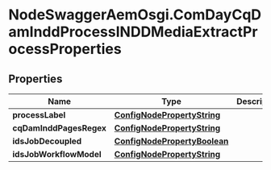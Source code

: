 # NodeSwaggerAemOsgi.ComDayCqDamInddProcessINDDMediaExtractProcessProperties

## Properties

Name | Type | Description | Notes
------------ | ------------- | ------------- | -------------
**processLabel** | [**ConfigNodePropertyString**](ConfigNodePropertyString.md) |  | [optional] 
**cqDamInddPagesRegex** | [**ConfigNodePropertyString**](ConfigNodePropertyString.md) |  | [optional] 
**idsJobDecoupled** | [**ConfigNodePropertyBoolean**](ConfigNodePropertyBoolean.md) |  | [optional] 
**idsJobWorkflowModel** | [**ConfigNodePropertyString**](ConfigNodePropertyString.md) |  | [optional] 


